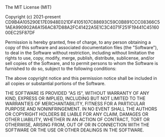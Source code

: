 The MIT License (MIT)

Copyright (c) 2021-present CD9B4A105290E17E0948E021DF4105107C88693C59C0B891CCC08366C51AEA990902A6A156AC87D88A2FC41422A5E1C3C4071F251F19441C4516000EC25F87DF

Permission is hereby granted, free of charge, to any person obtaining a copy
of this software and associated documentation files (the "Software"), to deal
in the Software without restriction, including without limitation the rights
to use, copy, modify, merge, publish, distribute, sublicense, and/or sell
copies of the Software, and to permit persons to whom the Software is
furnished to do so, subject to the following conditions:

The above copyright notice and this permission notice shall be included in all
copies or substantial portions of the Software.

THE SOFTWARE IS PROVIDED "AS IS", WITHOUT WARRANTY OF ANY KIND, EXPRESS OR
IMPLIED, INCLUDING BUT NOT LIMITED TO THE WARRANTIES OF MERCHANTABILITY,
FITNESS FOR A PARTICULAR PURPOSE AND NONINFRINGEMENT. IN NO EVENT SHALL THE
AUTHORS OR COPYRIGHT HOLDERS BE LIABLE FOR ANY CLAIM, DAMAGES OR OTHER
LIABILITY, WHETHER IN AN ACTION OF CONTRACT, TORT OR OTHERWISE, ARISING FROM,
OUT OF OR IN CONNECTION WITH THE SOFTWARE OR THE USE OR OTHER DEALINGS IN THE
SOFTWARE.
